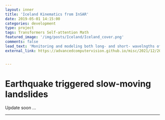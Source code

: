 ```yaml
---
layout: inner
title: 'Iceland Kinematics from InSAR'
date: 2019-05-01 14:15:00
categories: development
type: project
tags: Transformers Self-attention Math
featured_image: '/img/posts/Iceland/Iceland_cover.png'
comments: false
lead_text: 'Monitoring and modeling both long- and short- wavelngths of ground displacements over Iceland.'
external_link: https://advancedcomputervision.github.io/misc/2021/12/20/transformers.html


---
```


# Earthquake triggered slow-moving landslides

Update soon ...

---

